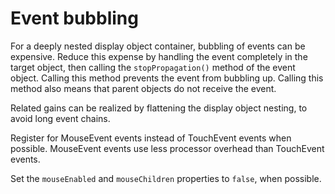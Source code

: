 # Event bubbling

For a deeply nested display object container, bubbling of events can be
expensive. Reduce this expense by handling the event completely in the target
object, then calling the `stopPropagation()` method of the event object. Calling
this method prevents the event from bubbling up. Calling this method also means
that parent objects do not receive the event.

Related gains can be realized by flattening the display object nesting, to avoid
long event chains.

Register for MouseEvent events instead of TouchEvent events when possible.
MouseEvent events use less processor overhead than TouchEvent events.

Set the `mouseEnabled` and `mouseChildren` properties to `false`, when possible.
